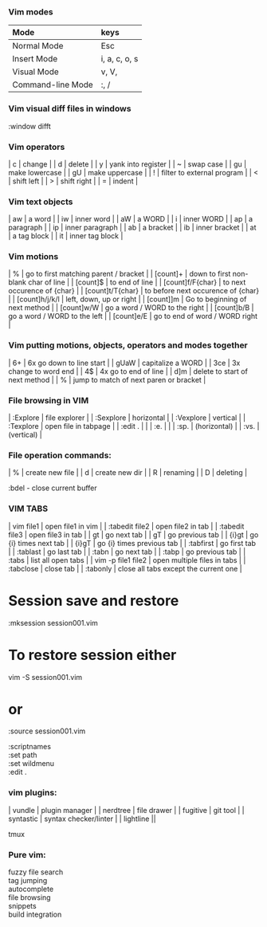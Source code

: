 


### Vim modes

  | Mode              | keys           |
  | :-                | :-             |
  | Normal Mode       | Esc            |
  | Insert Mode       | i, a, c, o, s  |
  | Visual Mode       | v, V, <Ctrl-v> |
  | Command-line Mode | :, /           |


### Vim visual diff files in windows
:window difft


### Vim operators

  |  c   |  change                      |
  |  d   |  delete                      |
  |  y   |  yank into register          |
  |  ~   |  swap case                   |
  |  gu  |  make lowercase              |
  |  gU  |  make uppercase              |
  |  !   |  filter to external program  |
  |  <   |  shift left                  |
  |  >   |  shift right                 |
  |  =   |  indent                      |


### Vim text objects

  |  aw   |  a word            |
  |  iw   |  inner word        |
  |  aW   |  a WORD            |
  |  i    |  inner WORD        |
  |  ap   |  a paragraph       |
  |  ip   |  inner paragraph   |
  |  ab   |  a bracket         |
  |  ib   |  inner bracket     |
  |  at   |  a tag block       |
  |  it   |  inner tag block   |


### Vim motions

  |  %                  |  go to first matching parent / bracket  |
  |  [count]+           |  down to first non-blank char of line   |
  |  [count]$           |  to end of line                         |
  |  [count]f/F{char}   |  to next occurence of {char}            |
  |  [count]t/T{char}   |  to before next occurence of {char}     |
  |  [count]h/j/k/l     |  left, down, up or right                |
  |  [count]]m          |  Go to beginning of next method         |
  |  [count]w/W         |  go a word / WORD to the right          |
  |  [count]b/B         |  go a word / WORD to the left           |
  |  [count]e/E         |  go to end of word / WORD right         |


### Vim putting motions, objects, operators and modes together

  |  6+    |  6x go down to line start                |
  |  gUaW  |  capitalize a WORD                       |
  |  3ce   |  3x change to word end                   |
  |  4$    |  4x go to end of line                    |
  |  d]m   |  delete to start of next method          |
  |  %     |  jump to match of next paren or bracket  |


### File browsing in VIM

  | :Explore  | file explorer        |
  | :Sexplore | horizontal           |
  | :Vexplore | vertical             |
  | :Texplore | open file in tabpage |
  | :edit .   |                      |
  | :e.       |                      |
  | :sp.      | (horizontal)         |
  | :vs.      | (vertical)           |

### File operation commands:

  | % | create new file |
  | d | create new dir  |
  | R | renaming        |
  | D | deleting        |

:bdel - close current buffer  


### VIM TABS

  | vim file1          | open file1 in vim                     |
  | :tabedit file2     | open file2 in tab                     |
  | :tabedit file3     | open file3 in tab                     |
  | gt                 | go next tab                           |
  | gT                 | go previous tab                       |
  | {i}gt              | go {i} times next tab                 |
  | {i}gT              | go {i} times previous tab             |
  | :tabfirst          | go first tab                          |
  | :tablast           | go last tab                           |
  | :tabn              | go next tab                           |
  | :tabp              | go previous tab                       |
  | :tabs              | list all open tabs                    |
  | vim -p file1 file2 | open multiple files in tabs           |
  | :tabclose          | close tab                             |
  | :tabonly           | close all tabs except the current one |

# Session save and restore
:mksession session001.vim  
# To restore session either
vim -S session001.vim  
# or
:source session001.vim  


:scriptnames  
:set path  
:set wildmenu  
:edit .  


### vim plugins:

| vundle    | plugin manager        |
| nerdtree  | file drawer           |
| fugitive  | git tool              |
| syntastic | syntax checker/linter |
| lightline ||


tmux  


### Pure vim:

fuzzy file search  
tag jumping  
autocomplete  
file browsing  
snippets  
build integration  

